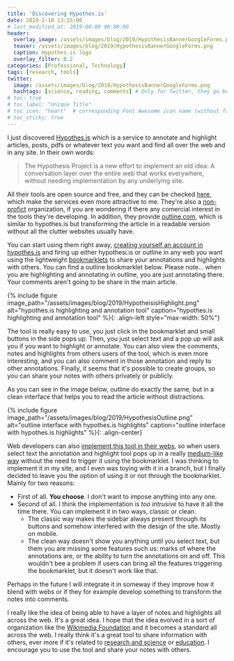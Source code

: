```yaml
---
title: 'Discovering Hypothes.is'
date: 2019-2-10 13:15:00
# last_modified_at: 2019-00-00 00:00:00
header:
  overlay_image: /assets/images/blog/2019/HypothesisBannerGoogleForms.png
  teaser: /assets/images/blog/2019/HypothesisBannerGoogleForms.png
  caption: Hypothes.is logo
  overlay_filter: 0.2
categories: [Professional, Technology]
tags: [research, tools]
twitter: 
  image: /assets/images/blog/2019/HypothesisBannerGoogleForms.png
  hashtags: [science, reading, comments] # Only for Twitter, they go before tags
# toc: true
# toc_label: "Unique Title"
# toc_icon: "heart"  # corresponding Font Awesome icon name (without fa prefix)
# toc_sticky: true
---
```


I just discovered [Hypothes.is](https://hypothes.is/) which is a service to annotate and highlight articles, posts, pdfs or whatever text you want and find all over the web and in any site. In their own words: 

> The Hypothesis Project is a new effort to implement an old idea: A conversation layer over the entire web that works everywhere, without needing implementation by any underlying site.

All their tools are open source and free, and they can be checked [here](https://web.hypothes.is/developers/), which make the services even more attractive to me. They're also a [non-profict](https://web.hypothes.is/about/) organization, if you are wondering if there any comercial interest in the tools they're developing. In addition, they provide [outline.com](https://outline.com), which is similar to hypothes.is but transforming the article in a readable version without all the clutter websites usually have. 

You can start using them right away, [creating yourself an account in hypothes.is](https://hypothes.is/signup) and firing up either hypothesi.is or outline in any web you want using the lightweight [bookmarklets](https://web.hypothes.is/start/) to share your annotations and highlights with others. You can find a outline bookmarklet below. Please note... when you are highlighting and annotating in outline, you are just annotating there. Your comments aren't going to be share in the main article. 

{% include figure image_path="/assets/images/blog/2019/HypotheisisHighlight.png" alt="hypothes.is highlighting and annotation tool" caption="hypothes.is highlighting and annotation tool" %}{: .align-left style="max-width: 50%"}

The tool is really easy to use, you just click in the bookmarklet and small buttons in the side pops up.  Then, you just select text and a pop up will ask you if you want to highlight or annotate. You can also view the comments, notes and highlights from others users of the tool, which is even more interesting, and you can also comment in those annotation and reply to other annotations. Finally, it seems that it's possible to create groups, so you can share your notes with others privately or publicly. 

As you can see in the image below, outline do exactly the same, but in a clean interface that helps you to read the article without distractions. 

{% include figure image_path="/assets/images/blog/2019/HypothesisOutline.png" alt="outline interface with hypothes.is highlights" caption="outline interface with hypothes.is highlights" %}{: .align-center}

Web developers can also [implement this tool in their webs](https://web.hypothes.is/help/embedding-hypothesis-in-websites-and-platforms/), so when users select text the annotation and highlight tool pops up in a really [medium-like way](https://medium.com) without the need to trigger it using the bookmarklet. I was thinking to implement it in my site, and I even was toying with it in a branch, but I finally decided to leave you the option of using it or not through the bookmarklet. Mainly for two reasons: 

- First of all. **You choose**. I don't want to impose anything into any one. 
- Second of all. I think the implementation is *too intrusive* to have it all the time there. You can implement it in two ways, classic or clean. 
  - The classic way makes the sidebar always present through its  buttons and somehow interfered with the design of the site. Mostly on mobile. 
  - The clean way doesn't show you anything until you select text, but them you are missing some features such us: marks of where the annotations are, or the ability to turn the annotations on and off. This wouldn't bee a problem if users can bring all the features triggering the bookmarklet, but it doesn't work like that. 

Perhaps in the future I will integrate it in someway if they improve how it blend with webs or if they for example develop something to transform the notes into comments. 

I really like the idea of being able to have a layer of notes and highlights all across the web. It's a great idea. I hope that the idea evolved in a sort of organization like the [Wikimedia Foundation](https://wikimediafoundation.org/) and it becomes a standard all across the web. I really think it's a great tool to share information with others, ever more if it's related to [research and science](https://web.hypothes.is/research/) or [education](https://web.hypothes.is/education/).  I encourage you to use the tool and share your notes with others. 

